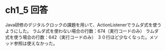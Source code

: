 # ch1_5 回答
Java研修のデジタルクロックの課題を用いて、ActionListenerでラムダ式を使うようにした。
ラムダ式を使わない場合の行数：674（実行コードのみ）
ラムダ式を使う場合の行数：642（実行コードのみ）
３０行ほど少なくなった。メソッド参照は使えなかった。